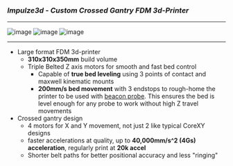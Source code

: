 ### *Impulze3d - Custom Crossed Gantry FDM 3d-Printer*
------
![image](https://github.com/Karatekid38/Impulze-3d/assets/62526473/e4af6a09-175f-46af-849d-f1ad8442953c)
![image](https://github.com/Karatekid38/Impulze-3d/assets/62526473/8d591b47-68c0-4f1b-95d2-a6278611bfc6)
![image](https://github.com/Karatekid38/Impulze-3d/assets/62526473/867e4be5-6de4-44f7-9d31-38aa81ab5b98)

------

* Large format FDM 3d-printer
  * **310x310x350mm** build volume
  * Triple Belted Z axis motors for smooth and fast bed control
    * Capable of **true bed leveling** using 3 points of contact and maxwell kinematic mounts
    * **200mm/s bed movement** with 3 endstops to rough-home the printer to be used with [beacon probe](https://beacon3d.com/). This ensures the bed is level enough for any probe to work without high Z travel movements
* Crossed gantry design
   * 4 motors for X and Y movement, not just 2 like typical CoreXY designs
   * faster accelerations at quality, up to **40,000mm/s^2 (4Gs) acceleration**, regularly print at **20k accel**
   * Shorter belt paths for better positional accuracy and less "ringing"
